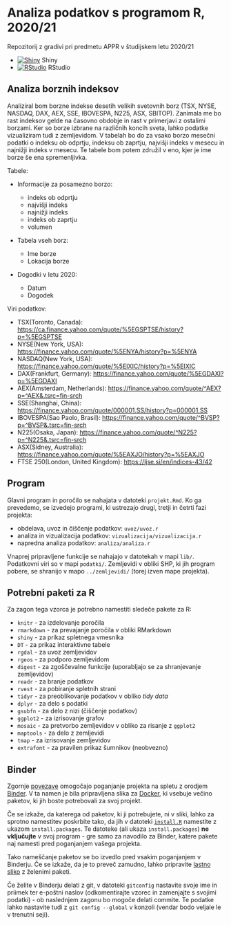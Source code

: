 # Analiza podatkov s programom R, 2020/21

Repozitorij z gradivi pri predmetu APPR v študijskem letu 2020/21

* [![Shiny](http://mybinder.org/badge.svg)](http://mybinder.org/v2/gh/njenko/APPR-2020-21/master?urlpath=shiny/APPR-2020-21/projekt.Rmd) Shiny
* [![RStudio](http://mybinder.org/badge.svg)](http://mybinder.org/v2/gh/njenko/APPR-2020-21/master?urlpath=rstudio) RStudio

## Analiza borznih indeksov

Analiziral bom borzne indekse desetih velikih svetovnih borz (TSX, NYSE, NASDAQ, DAX, AEX, SSE, IBOVESPA, N225, ASX, SBITOP). Zanimala me bo rast indeksov gelde na časovno obdobje in rast v primerjavi z ostalimi borzami. Ker so borze izbrane na različnih koncih sveta, lahko podatke vizualiziram tudi z zemljevidom. 
V tabelah bo do za vsako borzo mesečni podatki o indeksu ob odprtju, indeksu ob zaprtju, najvišji indeks v mesecu in najnižji indeks v mesecu. Te tabele bom potem združil v eno, kjer je ime borze še ena spremenljivka. 

Tabele:
  * Informacije za posamezno borzo:
    * indeks ob odprtju
    * najvišji indeks
    * najnižji indeks
    * indeks ob zaprtju
    * volumen
    
  * Tabela vseh borz:
    * Ime borze
    * Lokacija borze
    
  * Dogodki v letu 2020:
    * Datum
    * Dogodek
    

Viri podatkov: 
  * TSX(Toronto, Canada): https://ca.finance.yahoo.com/quote/%5EGSPTSE/history?p=%5EGSPTSE
  * NYSE(New York, USA): https://finance.yahoo.com/quote/%5ENYA/history?p=%5ENYA
  * NASDAQ(New York, USA): https://finance.yahoo.com/quote/%5EIXIC/history?p=%5EIXIC
  * DAX(Frankfurt, Germany): https://finance.yahoo.com/quote/%5EGDAXI?p=%5EGDAXI
  * AEX(Amsterdam, Netherlands): https://finance.yahoo.com/quote/^AEX?p=^AEX&.tsrc=fin-srch
  * SSE(Shanghai, China): https://finance.yahoo.com/quote/000001.SS/history?p=000001.SS
  * IBOVESPA(Sao Paolo, Brasil): https://finance.yahoo.com/quote/^BVSP?p=^BVSP&.tsrc=fin-srch
  * N225(Osaka, Japan): https://finance.yahoo.com/quote/^N225?p=^N225&.tsrc=fin-srch
  * ASX(Sidney, Australia): https://finance.yahoo.com/quote/%5EAXJO/history?p=%5EAXJO
  * FTSE 250(London, United Kingdom): https://ljse.si/en/indices-43/42
  
## Program

Glavni program in poročilo se nahajata v datoteki `projekt.Rmd`.
Ko ga prevedemo, se izvedejo programi, ki ustrezajo drugi, tretji in četrti fazi projekta:

* obdelava, uvoz in čiščenje podatkov: `uvoz/uvoz.r`
* analiza in vizualizacija podatkov: `vizualizacija/vizualizacija.r`
* napredna analiza podatkov: `analiza/analiza.r`

Vnaprej pripravljene funkcije se nahajajo v datotekah v mapi `lib/`.
Podatkovni viri so v mapi `podatki/`.
Zemljevidi v obliki SHP, ki jih program pobere,
se shranijo v mapo `../zemljevidi/` (torej izven mape projekta).

## Potrebni paketi za R

Za zagon tega vzorca je potrebno namestiti sledeče pakete za R:

* `knitr` - za izdelovanje poročila
* `rmarkdown` - za prevajanje poročila v obliki RMarkdown
* `shiny` - za prikaz spletnega vmesnika
* `DT` - za prikaz interaktivne tabele
* `rgdal` - za uvoz zemljevidov
* `rgeos` - za podporo zemljevidom
* `digest` - za zgoščevalne funkcije (uporabljajo se za shranjevanje zemljevidov)
* `readr` - za branje podatkov
* `rvest` - za pobiranje spletnih strani
* `tidyr` - za preoblikovanje podatkov v obliko *tidy data*
* `dplyr` - za delo s podatki
* `gsubfn` - za delo z nizi (čiščenje podatkov)
* `ggplot2` - za izrisovanje grafov
* `mosaic` - za pretvorbo zemljevidov v obliko za risanje z `ggplot2`
* `maptools` - za delo z zemljevidi
* `tmap` - za izrisovanje zemljevidov
* `extrafont` - za pravilen prikaz šumnikov (neobvezno)

## Binder

Zgornje [povezave](#analiza-podatkov-s-programom-r-202021)
omogočajo poganjanje projekta na spletu z orodjem [Binder](https://mybinder.org/).
V ta namen je bila pripravljena slika za [Docker](https://www.docker.com/),
ki vsebuje večino paketov, ki jih boste potrebovali za svoj projekt.

Če se izkaže, da katerega od paketov, ki ji potrebujete, ni v sliki,
lahko za sprotno namestitev poskrbite tako,
da jih v datoteki [`install.R`](install.R) namestite z ukazom `install.packages`.
Te datoteke (ali ukaza `install.packages`) **ne vključujte** v svoj program -
gre samo za navodilo za Binder, katere pakete naj namesti pred poganjanjem vašega projekta.

Tako nameščanje paketov se bo izvedlo pred vsakim poganjanjem v Binderju.
Če se izkaže, da je to preveč zamudno,
lahko pripravite [lastno sliko](https://github.com/jaanos/APPR-docker) z želenimi paketi.

Če želite v Binderju delati z git,
v datoteki `gitconfig` nastavite svoje ime in priimek ter e-poštni naslov
(odkomentirajte vzorec in zamenjajte s svojimi podatki) -
ob naslednjem zagonu bo mogoče delati commite.
Te podatke lahko nastavite tudi z `git config --global` v konzoli
(vendar bodo veljale le v trenutni seji).
